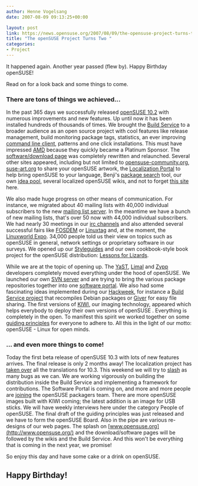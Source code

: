 ```yaml
---
author: Henne Vogelsang
date: 2007-08-09 09:13:25+00:00

layout: post
link: https://news.opensuse.org/2007/08/09/the-opensuse-project-turns-two/
title: "The openSUSE Project Turns Two "
categories:
- Project
---
```

It happened again. Another year passed (flew by). Happy Birthday openSUSE!

Read on for a look back and some things to come.

<!-- more -->


### There are tons of things we achieved...


In the past 365 days we successfully released [openSUSE 10.2](http://download.opensuse.org) with numerous improvements and new features. Up until now it has been installed hundreds of thousands of times. We brought the [Build Service](http://en.opensuse.org/Build_Service) to a broader audience as an open source project with cool features like release management, build monitoring  package tags, statistics, an ever improving [command line client](http://en.opensuse.org/Build_Service/CLI), patterns and one click installations. This must have impressed [AMD](http://www.amd.com/) because they quickly became a Platinum Sponsor. The [software/download page](http://software.opensuse.org) was completely rewritten and relaunched. Several other sites appeared, including but not limited to [opensuse-community.org](http://opensuse-community.org/), [suse-art.org](http://www.suse-art.org/) to share your openSUSE artwork, the [Localization Portal](http://i18n.opensuse.org/) to help bring openSUSE to your language, Benji's [package search](http://packages.opensuse-community.org/) tool, our own [idea pool](http://idea.opensuse.org/), several localized openSUSE wikis, and not to forget [this site](https://news.opensuse.org/) here.

We also made huge progress on other means of communication. For instance, we migrated about 40 mailing lists with 40,000 individual subscribers to the new [mailing list server](http://lists.opensuse.org/). In the meantime we have a bunch of new mailing lists, that's over 50 now with 44,000 individual subscribers. We had nearly 30 meetings in our [irc channels](http://en.opensuse.org/Communicate/IRC) and also attended several successful fairs like [FOSDEM](http://gallery.opensuse.org/fosdem2007/) or [Linuxtag](http://gallery.opensuse.org/linuxtag2007/) and, at the moment, the [Linuxworld Expo](http://www.linuxworldexpo.com/). 34,000 people told us their view on topics such as openSUSE in general, network settings or proprietary software in our surveys. We opened up our [Styleguides](http://developer.novell.com/wiki/index.php/Opensuse-style) and our own cookbook-style book project for the openSUSE distribution: [Lessons for Lizards](http://developer.novell.com/wiki/index.php/Lessons_for_Lizards).

While we are at the topic of opening up. The [YaST](http://developer.novell.com/wiki/index.php/YaST), [Limal](http://developer.novell.com/wiki/index.php/Limal) and [Zypp](http://en.opensuse.org/ZYPP) developers completely moved everything under the hood of openSUSE. We launched our own [SVN server](http://svn.opensuse.org/) and are trying to bring the various package repositories together into one [software portal](http://en.opensuse.org/Software_Portal). We also had some fascinating ideas implemented during our [Hackweek](http://lists.opensuse.org/opensuse-announce/2007-06/msg00009.html), for instance a [Build Service project](http://idea.opensuse.org/content/ideas/add-a-buildservice-project-that-recompiles-debian-packages) that recompiles Debian packages or [Giver](http://idea.opensuse.org/content/ideas/easy-file-sharing) for easy file sharing. The first versions of [KIWI](http://en.opensuse.org/KIWI), our imaging technology, appeared which helps everybody to deploy their own versions of openSUSE . Everything is completely in the open. To manifest this spirit we worked together on some [guiding principles](http://en.opensuse.org/Guiding_Principles) for everyone to adhere to. All this in the light of our motto: openSUSE - Linux for open minds.


### ... and even more things to come!


Today the first beta release of openSUSE 10.3 with lots of new features arrives. The final release is only 2 months away! The localization project has [taken over](http://lists.opensuse.org/opensuse-translation/2007-07/msg00044.html) all the translations for 10.3. This weekend we will try to [slash](http://en.opensuse.org/Bugslashing) as many bugs as we can. We are working vigorously on building the distribution inside the Build Service and implementing a framework for contributions. The Software Portal is coming on, and more and more people are [joining](http://lists.opensuse.org/opensuse-buildservice/2007-08/msg00060.html) the openSUSE packagers team. There are more openSUSE images built with KIWI coming; the latest addition is an image for USB sticks. We will have weekly interviews here under the category People of openSUSE. The final draft of the guiding principles was just released and we have to form the openSUSE Board. Also in the pipe are various re-designs of our web pages. The splash on [www.opensuse.org](http://www.opensuse.org/) and the download/software pages will be followed by the wikis and the Build Service.  And this won't be everything that is coming in the next year, we promise!

So enjoy this day and have some cake or a drink on openSUSE.


## Happy Birthday!

		
